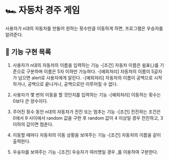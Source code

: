 # 🏎️ 자동차 경주 게임
사용자가 n대의 자동차를 만들어 원하는 횟수만큼 이동하게 하면, 프로그램은 우승자를 알려준다.

## 🎯 기능 구현 목록
1. 사용자가 n대의 자동차의 이름을 입력하는 기능
-[조건] 자동차 이름은 쉼표(,)를 기준으로 구분하며 이름은 5자 이하만 가능하다.
-[예외처리] 자동차의 이름이 5글자가 넘으면 alert로 사용자에게 알린다.
-[예외처리] 자동차의 이름이 공백으로 시작하거나, 공백으로 끝나거나, 공백으로만 이루어질 수 없다.

2. 사용자가 몇 번의 이동을 할 것인지를 입력하는 기능
-[예외처리] 이동하는 횟수는 0보다 큰 양수이다.

3. 주어진 횟수 동안 n대의 자동차가 전진 또는 멈추는 기능
-[조건] 전진하는 조건은 0에서 9 사이에서 random 값을 구한 후 random 값이 4 이상일 경우 전진하고, 3 이하의 값이면 멈춘다.

4. 이동할 때마다 자동차의 이동 상황을 보여주는 기능
-[조건] 자동차의 이름을 같이 출력한다.

5. 우숭자를 보여주는 기능
-[조건] 우승자가 여러명일 경우 ,를 이용하여 구분한다.
